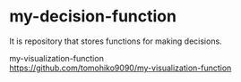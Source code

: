 # my-decision-function
It is repository that stores functions for making decisions.

my-visualization-function  
https://github.com/tomohiko9090/my-visualization-function  

## 

